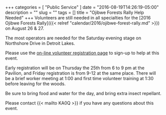 +++
categories = [ "Public Service" ]
date = "2016-08-19T14:26:19-05:00"
description = ""
slug = ""
tags = []
title = "Ojibwe Forests Rally Help Needed"
+++
Volunteers are still needed in all specialties for the [2016 Ojibwe Forests Rally]({{< relref "calendar/2016/ojibwe-forest-rally.md" >}}) on August 26 & 27.

The most operators are needed for the Saturday evening stage on
Northshore Drive in Detroit Lakes.

Please use the [on-line volunteer registration page](http://www.rallymasterpro.com/workers/?group=3d1) to sign-up to help at this event.
<!--more-->
Early registration will be on Thursday the 25th from 6 to 9 pm at the Pavilion, and Friday registration is from 9-12 at the same place. There will be a brief worker meeting at 1:00 and first time volunteer training at 1:30 before leaving for the woods.

Be sure to bring food and water for the day, and bring extra insect repellant.

Please contact {{< mailto KA0Q >}} if you have any questions about this event.


